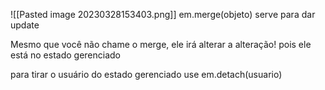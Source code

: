 ![[Pasted image 20230328153403.png]]
em.merge(objeto) serve para dar update

Mesmo que você não chame o merge, ele irá alterar a alteração! pois ele está no estado gerenciado

para tirar o usuário do estado gerenciado
use
em.detach(usuario)
